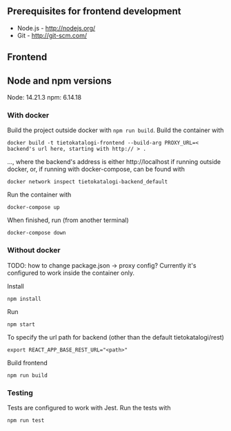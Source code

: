 ## Prerequisites for frontend development

- Node.js - http://nodejs.org/
- Git - http://git-scm.com/

## Frontend

## Node and npm versions
Node: 14.21.3
npm: 6.14.18

### With docker

Build the project outside docker with `npm run build`.
Build the container with

```
docker build -t tietokatalogi-frontend --build-arg PROXY_URL=< backend's url here, starting with http:// > .
```

..., where the backend's address is either http://localhost if running outside docker, or, if running with docker-compose, can be found with

```
docker network inspect tietokatalogi-backend_default
```

Run the container with

```
docker-compose up
```

When finished, run (from another terminal)

```
docker-compose down
```

### Without docker

TODO: how to change package.json -> proxy config? Currently it's configured to work inside the container only.

Install

```
npm install
```

Run

```
npm start
```

To specify the url path for backend (other than the default tietokatalogi/rest)

```
export REACT_APP_BASE_REST_URL="<path>"
```

Build frontend

```
npm run build
```

### Testing

Tests are configured to work with Jest.
Run the tests with

```
npm run test
```
